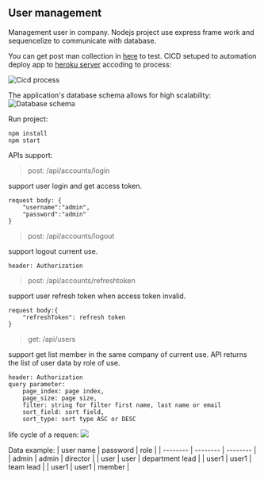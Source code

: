 ## User management
Management user in company. Nodejs project use express frame work and sequencelize to communicate with database.

You can get post man collection in [here](https://github.com/khanhvu94/node-tech-base/tree/master/postman_collection) to test.
CICD setuped to automation deploy app to [heroku server](https://demo-teachbase-01.herokuapp.com/) accoding to process:

![Cicd process](https://github.com/khanhvu94/node-tech-base/blob/master/public/cicd.png?raw=true)

The application's database schema allows for high scalability:
![Database schema](https://github.com/khanhvu94/node-tech-base/blob/master/public/data_str.png?raw=true)

Run project:
```
npm install
npm start
```

APIs support:
>  post: /api/accounts/login

support user login and get access token.
```
request body: {
    "username":"admin",
    "password":"admin"
}
```
>  post: /api/accounts/logout

support logout current use.
```
header: Authorization
```
>  post: /api/accounts/refreshtoken

support user refresh token when access token invalid.
```
request body:{
    "refreshToken": refresh token
}
```
>  get: /api/users

support get list member in the same company of current use. API returns the list of user data by role of use.
```
header: Authorization
query parameter:
    page_index: page index,
    page_size: page size,
    filter: string for filter first name, last name or email
    sort_field: sort field,
    sort_type: sort type ASC or DESC
```
life cycle of a requen:
![](https://github.com/khanhvu94/node-tech-base/blob/master/public/life_cycle_r.png?raw=true)

Data example:
| user name | password | role |
| -------- | -------- | -------- |
| admin     | admin     | director     |
| user     | user     | department lead     |
| user1     | user1    | team lead     |
| user1     | user1     | member     |
